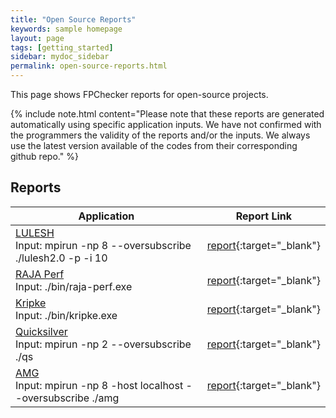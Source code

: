```yaml
---
title: "Open Source Reports"
keywords: sample homepage
layout: page
tags: [getting_started]
sidebar: mydoc_sidebar
permalink: open-source-reports.html
---
```


This page shows FPChecker reports for open-source projects.

{% include note.html content="Please note that these reports are generated automatically using specific application inputs. 
We have not confirmed with the programmers the validity of the reports and/or the inputs. 
We always use the latest version available of the codes from their corresponding github repo." %}

## Reports

| Application | Report Link |
|-------|--------|
| [LULESH](https://asc.llnl.gov/codes/proxy-apps/lulesh) <br> Input: mpirun -np 8 --oversubscribe ./lulesh2.0 -p -i 10 | [report](/open-source-reports/LULESH/fpc-report/){:target="_blank"} |
| [RAJA Perf](https://github.com/LLNL/RAJAPerf) <br> Input: ./bin/raja-perf.exe | [report](open-source-reports/RAJAPerf-0.3.0/fpc-report/){:target="_blank"} |
| [Kripke](https://github.com/LLNL/Kripke) <br> Input: ./bin/kripke.exe | [report](open-source-reports/kripke/fpc-report/){:target="_blank"} |
| [Quicksilver](https://github.com/LLNL/Quicksilver) <br> Input: mpirun -np 2 --oversubscribe ./qs | [report](open-source-reports/quicksilver/fpc-report/){:target="_blank"} |
| [AMG](https://asc.llnl.gov/coral-2-benchmarks) <br> Input: mpirun -np 8 -host localhost --oversubscribe ./amg | [report](open-source-reports/AMG/fpc-report/){:target="_blank"} |
